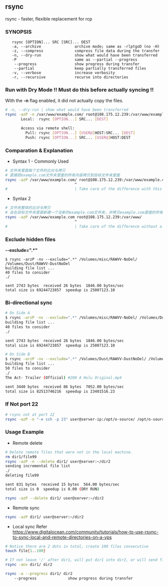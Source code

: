 ## rsync
rsync - faster, flexible replacement for rcp

### SYNOPSIS

       rsync [OPTION]... SRC [SRC]... DEST
       -a, --archive               archive mode; same as -rlptgoD (no -H)
       -z, --compress              compress file data during the transfer
       -n, --dry-run               show what would have been transferred
       -P                          same as --partial --progress
        --progress                 show progress during transfer
        --partial                  keep partially transferred files
       -v, --verbose               increase verbosity
       -r, --recursive             recurse into directories

### Run with Dry Mode **!! Must do this before actually syncing !!**

With the **-n** flag enabled, it did not actually copy the files.

```bash
# -n, --dry-run | show what would have been transferred
rsync -azP -n /var/www/example.com/ root@108.175.12.239:/var/www/example.com/
       Local:  rsync [OPTION...] SRC... [DEST]

       Access via remote shell:
         Pull: rsync [OPTION...] [USER@]HOST:SRC... [DEST]
         Push: rsync [OPTION...] SRC... [USER@]HOST:DEST
```

### Comparation & Explanation
- Syntax 1 - Commonly Used

```bash
# 文件夹里面每个文件的比对与拷贝
# 直接把example.com文件夹里面的所有内容拷贝到目标文件夹里面
rsync -azP /var/www/example.com/ root@108.175.12.239:/var/www/example.com/
                               ^
#                              | Take care of the difference with this '/'
```

- Syntax 2

```bash
# 文件夹整体的比对与拷贝
# 会在目标文件夹里面新建一个全新的example.com文件夹，并拷贝example.com里面的所有文件
rsync -azP /var/www/example.com root@108.175.12.239:/var/www/
                               ^
#                              | Take care of the difference without a '/' here

```

### Exclude hidden files
**--exclude=".*"**

```
$ rsync -arzP -nv --exclude=".*" /Volumes/misc/RAWVV-NoDel/ /Volumes/Dust/RAWVV-DustNoDel
building file list ...
40 files to consider
./

sent 2743 bytes  received 26 bytes  1846.00 bytes/sec
total size is 69244723857  speedup is 25007123.10

```

### Bi-directional sync
```bash
# On Side A
$ rsync -arzP -nv --exclude=".*" /Volumes/misc/RAWVV-NoDel/ /Volumes/Dust/RAWVV-DustNoDel
building file list ...
40 files to consider
./

sent 2743 bytes  received 26 bytes  1846.00 bytes/sec
total size is 69244723857  speedup is 25007123.10

# On Side B
$ rsync -arzP -nv --exclude=".*" /Volumes/Dust/RAWVV-DustNoDel/ /Volumes/misc/RAWVV-NoDel/
building file list ...
50 files to consider
./
The Act- Trailer (Official) #200 A Hulu Original.mp4

sent 3440 bytes  received 86 bytes  7052.00 bytes/sec
total size is 82513746216  speedup is 23401516.23
```

### If Not port 22
```bash
# rsync not at port 22
rsync -azP -n "-e ssh -p 23" user@server-ip:/opt/o-source/ /opt/o-source
```


### Usage Example
- Remote delete

```bash
# Delete remote files that were not in the local machine.
rm dir1/file99
rsync -azP -n --delete dir1/ user@server:~/dir2
sending incremental file list
./
deleting file99

sent 831 bytes  received 15 bytes  564.00 bytes/sec
total size is 0  speedup is 0.00 (DRY RUN)

rsync -azP --delete dir1/ user@server:~/dir2
```

- Remote sync
```bash
rsync -azP dir1/ user@server:~/dir2
```

- Local sync
Refer <https://www.digitalocean.com/community/tutorials/how-to-use-rsync-to-sync-local-and-remote-directories-on-a-vps>

```bash
# Notice there are 2 dots in total, create 100 files consecutive
touch file{1..100}

# If not leave '/' after dir1, will put dir1 into dir2, or will send files under dir1
rsync -anv dir1/ dir2

rsync -a --progress dir1/ dir2
    --progress              show progress during transfer
```